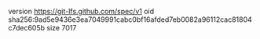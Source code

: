 version https://git-lfs.github.com/spec/v1
oid sha256:9ad5e9436e3ea7049991cabc0bf16afded7eb0082a96112cac81804c7dec605b
size 7017
